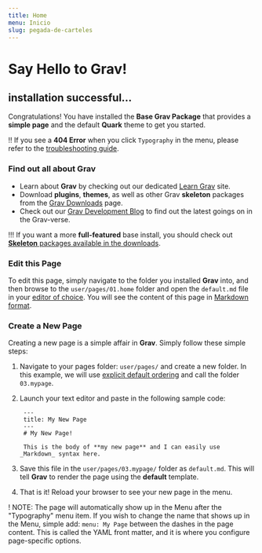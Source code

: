 ```yaml
---
title: Home
menu: Inicio
slug: pegada-de-carteles
---
```


# Say Hello to Grav!
## installation successful...

Congratulations! You have installed the **Base Grav Package** that provides a **simple page** and the default **Quark** theme to get you started.

!! If you see a **404 Error** when you click `Typography` in the menu, please refer to the [troubleshooting guide](http://learn.getgrav.org/troubleshooting/page-not-found).

### Find out all about Grav

* Learn about **Grav** by checking out our dedicated [Learn Grav](http://learn.getgrav.org) site.
* Download **plugins**, **themes**, as well as other Grav **skeleton** packages from the [Grav Downloads](http://getgrav.org/downloads) page.
* Check out our [Grav Development Blog](http://getgrav.org/blog) to find out the latest goings on in the Grav-verse.

!!! If you want a more **full-featured** base install, you should check out [**Skeleton** packages available in the downloads](http://getgrav.org/downloads).

### Edit this Page

To edit this page, simply navigate to the folder you installed **Grav** into, and then browse to the `user/pages/01.home` folder and open the `default.md` file in your [editor of choice](http://learn.getgrav.org/basics/requirements).  You will see the content of this page in [Markdown format](http://learn.getgrav.org/content/markdown).

### Create a New Page

Creating a new page is a simple affair in **Grav**.  Simply follow these simple steps:

1. Navigate to your pages folder: `user/pages/` and create a new folder.  In this example, we will use [explicit default ordering](http://learn.getgrav.org/content/content-pages) and call the folder `03.mypage`.
2. Launch your text editor and paste in the following sample code:

        ---
        title: My New Page
        ---
        # My New Page!

        This is the body of **my new page** and I can easily use _Markdown_ syntax here.

3. Save this file in the `user/pages/03.mypage/` folder as `default.md`. This will tell **Grav** to render the page using the **default** template.
4. That is it! Reload your browser to see your new page in the menu.

! NOTE: The page will automatically show up in the Menu after the "Typography" menu item. If you wish to change the name that shows up in the Menu, simple add: `menu: My Page` between the dashes in the page content. This is called the YAML front matter, and it is where you configure page-specific options.
